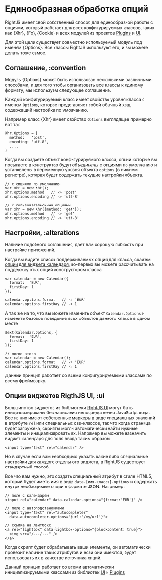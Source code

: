 # Единообразная обработка опций

RightJS имеет свой собственный способ для единообразной работы с опциями, который
работает для всех конфигурируемых классов, таких как {Xhr}, {Fx}, {Cookie} и всех
модулей из проектов [Plugins](/plugins) и [UI](/ui).

Для этой цели существует совместно используемый модуль под именем {Options}.
Все классы RightJS используют его, и вы можете делать тоже самое.

## Соглашение, :convention

Модуль {Options} может быть использован несколькими различными способами, и для
того чтобы организовать все классы к единому формату, мы используем следующее соглашение.

Каждый конфигурируемый класс имеет свойство уровня класса с именем `Options`,
которое представляет собой обычный хэш, содержащий настройки по умолчанию.

Например класс {Xhr} имеет свойство `Options` выглядящее примерно вот так

    Xhr.Options = {
      method:   'post',
      encoding: 'utf-8',
      ....
    }

Когда вы создаете объект конфигурируемого класса, опции которые вы посылаете в конструктор
будут _объединены_ с опциями по умолчанию и установлены в переменную уровня объекта `options`
(в нижнем регистре), которая будет содержать текущие настройки объекта.

    // с опциями по умолчанию
    var xhr = new Xhr();
    xhr.options.method   // -> 'post'
    xhr.options.encoding // -> 'utf-8'

    // с пользовательскими опциями
    var xhr = new Xhr({method: 'get'});
    xhr.options.method   // -> 'get'
    xhr.options.encoding // -> 'utf-8'


## Настройки, :alterations

Наличие подобного соглашения, дает вам хорошую гибкость при настройке приложений.

Когда вы видите список поддерживаемых опций для класса, скажем [опции для виджета календаря](/ui/calendar#options),
во-первых вы можете рассчитывать на поддержку этих опций конструктором класса

    var calendar = new Calendar({
      format:  'EUR',
      firstDay: 1
    });
    
    calendar.options.format   // -> 'EUR'
    calendar.options.firstDay // -> 1

А так же на то, что вы можете изменить объект `Calendar.Options` и изменить базовое поведение
всех объектов данного класса в одном месте

    $ext(Calendar.Options, {
      format:  'EUR',
      firstDay: 1
    });
    
    // после этого
    var calendar = new Calendar();
    calendar.options.format   // -> 'EUR'
    calendar.options.firstDay // -> 1

Данный принцип работает со всеми конфигурируемыми классами по всему фреймворку.


## Опции виджетов RigthJS UI, :ui

Большинство виджетов из библиотеки [RightJS UI](/ui) могут быть инициализированы без написания
непосредственно JavaScript кода. Все из них имеют собственные маркеры в виде специальных
значений в атрибуте `rel` или специальных css-классов, так что когда страница будет загружена,
скрипты могли автоматически найти нужные элементы и инициализировать их. Например вы можете
назначить виджет календаря для поля ввода таким образом

    <input type="text" rel="calendar" />

Но в случае если вам необходимо указать какие либо специальные настройки для каждого отдельного
виджета, в RightJS существует стандартный способ.

Все что вам нужно, это создать специальный атрибут в стиле HTML5, который будет иметь имя в виде
`data-[имя-класса]-options` и содержать внутри необходимые опции в формате JSON. Например:

    // поле с календарем
    <input rel="calendar" data-calendar-options="{format:'EUR'}" />
    
    // поле с автоподстановками
    <input type="text" rel="autocompleter"
      data-autocompleter-options="{url:'/my/url'}">
      
    // ссылка на лайтбокс
    <a rel="lightbox" data-lightbox-options="{blockContent: true}">
      <img src="/.../..." />
    </a>

Когда скрипт будет обрабатывать ваши элементы, он автоматически проверит наличие таких атрибутов
и если они имеются, будет использовать их в качестве источника опций.

Данный принцип работает со всеми автоматически инициализируемыми классами из библиотек [UI](/ui) и [Plugins](/plugins)
